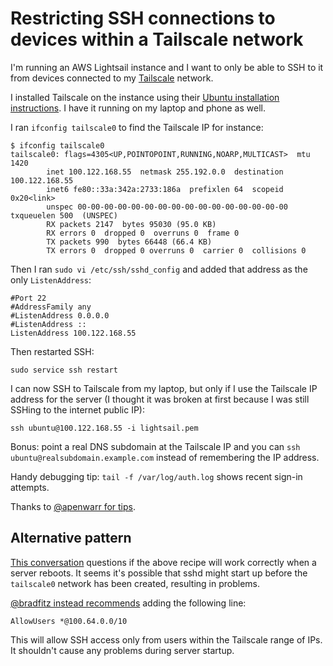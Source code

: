 # Restricting SSH connections to devices within a Tailscale network

I'm running an AWS Lightsail instance and I want to only be able to SSH to it from devices connected to my [Tailscale](https://tailscale.com/) network.

I installed Tailscale on the instance using their [Ubuntu installation instructions](https://tailscale.com/kb/1037/install-ubuntu-1804). I have it running on my laptop and phone as well.

I ran `ifconfig tailscale0` to find the Tailscale IP for instance:
```
$ ifconfig tailscale0
tailscale0: flags=4305<UP,POINTOPOINT,RUNNING,NOARP,MULTICAST>  mtu 1420
        inet 100.122.168.55  netmask 255.192.0.0  destination 100.122.168.55
        inet6 fe80::33a:342a:2733:186a  prefixlen 64  scopeid 0x20<link>
        unspec 00-00-00-00-00-00-00-00-00-00-00-00-00-00-00-00  txqueuelen 500  (UNSPEC)
        RX packets 2147  bytes 95030 (95.0 KB)
        RX errors 0  dropped 0  overruns 0  frame 0
        TX packets 990  bytes 66448 (66.4 KB)
        TX errors 0  dropped 0 overruns 0  carrier 0  collisions 0
```
Then I ran `sudo vi /etc/ssh/sshd_config` and added that address as the only `ListenAddress`:
```
#Port 22
#AddressFamily any
#ListenAddress 0.0.0.0
#ListenAddress ::
ListenAddress 100.122.168.55
```
Then restarted SSH:
```
sudo service ssh restart
```
I can now SSH to Tailscale from my laptop, but only if I use the Tailscale IP address for the server (I thought it was broken at first because I was still SSHing to the internet public IP):
```
ssh ubuntu@100.122.168.55 -i lightsail.pem
```
Bonus: point a real DNS subdomain at the Tailscale IP and you can `ssh ubuntu@realsubdomain.example.com` instead of remembering the IP address.

Handy debugging tip: `tail -f /var/log/auth.log` shows recent sign-in attempts.

Thanks to [@apenwarr for tips](https://twitter.com/apenwarr/status/1253318250131263489).

## Alternative pattern

[This conversation](https://twitter.com/moderat10n/status/1253407976330690561) questions if the above recipe will work correctly when a server reboots. It seems it's possible that sshd might start up before the `tailscale0` network has been created, resulting in problems.

[@bradfitz instead recommends](https://twitter.com/bradfitz/status/1253420075018645505) adding the following line:

    AllowUsers *@100.64.0.0/10

This will allow SSH access only from users within the Tailscale range of IPs. It shouldn't cause any problems during server startup.
